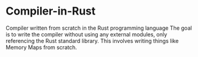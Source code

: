# Compiler-in-Rust
Compiler written from scratch in the Rust programming language
The goal is to write the compiler without using any external modules,
only referencing the Rust standard library. This involves writing things
like Memory Maps from scratch.